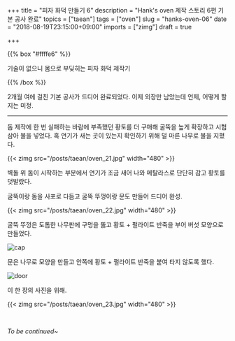 +++
title = "피자 화덕 만들기 6"
description = "Hank's oven 제작 스토리 6편 기본 공사 완료"
topics = ["taean"]
tags = ["oven"]
slug = "hanks-oven-06"
date = "2018-08-19T23:15:00+09:00"
imports = ["zimg"]
draft = true

+++

{{% box "#ffffe6" %}}

기술이 없으니 몸으로 부딪히는 피자 화덕 제작기

{{% /box %}}

2개월 여에 걸친 기본 공사가 드디어 완료되었다. 이제 외장만 남았는데 언제, 어떻게 할지는 미정.

---

돔 제작에 한 번 실패하는 바람에 부족했던 황토를 더 구매해 굴뚝을 높게 확장하고 시험 삼아 불을 넣었다. 혹 연기가 새는 곳이 있는지 확인하기 위해 덜 마른 나무로 불을 지폈다. 

{{< zimg src="/posts/taean/oven_21.jpg" width="480" >}}

벽돌 위 돔이 시작하는 부분에서 연기가 조금 새어 나와 메탈라스로 단단히 감고 황토를 덧발랐다. 

굴뚝이랑 돔을 사포로 다듬고 굴뚝 뚜껑이랑 문도 만들어 드디어 완성.

{{< zimg src="/posts/taean/oven_22.jpg" width="480" >}}

굴뚝 뚜껑은 도톰한 나무판에 구멍을 뚫고 황토 + 펄라이트 반죽을 부어 버섯 모양으로 만들었다.

![cap](/posts/taean/cap.jpg)

문은 나무로 모양을 만들고 안쪽에 황토 + 펄라이트 반죽을 붙여 타지 않도록 했다.

![door](/posts/taean/door.jpg)

이 한 장의 사진을 위해.

{{< zimg src="/posts/taean/oven_23.jpg" width="480" >}}

<br>

*To be continued~*